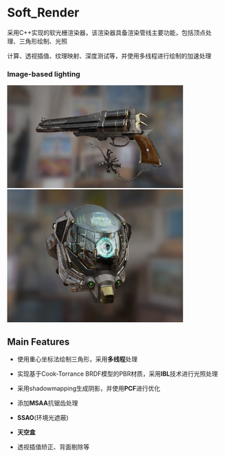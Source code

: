 #  Soft_Render

采用C++实现的软光栅渲染器，该渲染器具备渲染管线主要功能，包括顶点处理、三角形绘制、光照 

计算、透视插值、纹理映射、深度测试等，并使用多线程进行绘制的加速处理 

### Image-based lighting

<img src="image/gun/gun.png" width="410">

<img src="image/helmet/helmet.png" width="410">



## Main Features

- 使用重心坐标法绘制三角形，采用**多线程**处理

- 实现基于Cook-Torrance BRDF模型的PBR材质，采用**IBL**技术进行光照处理 

- 采用shadowmapping生成阴影，并使用**PCF**进行优化 

- 添加**MSAA**抗锯齿处理

- **SSAO**(环境光遮蔽)
- **天空盒**

- 透视插值矫正、背面剔除等

